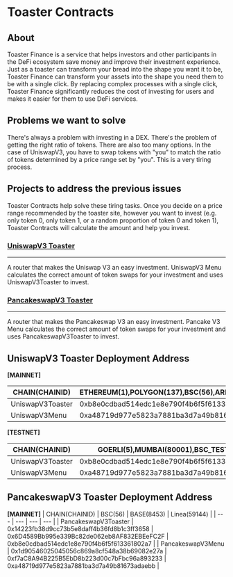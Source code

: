 # Toaster Contracts

## About

Toaster Finance is a service that helps investors and other participants in the DeFi ecosystem save money and improve their investment experience. Just as a toaster can transform your bread into the shape you want it to be, Toaster Finance can transform your assets into the shape you need them to be with a single click. By replacing complex processes with a single click, Toaster Finance significantly reduces the cost of investing for users and makes it easier for them to use DeFi services.

## Problems we want to solve

There's always a problem with investing in a DEX. There's the problem of getting the right ratio of tokens. There are also too many options. In the case of UniswapV3, you have to swap tokens with "you" to match the ratio of tokens determined by a price range set by "you". This is a very tiring process.

## Projects to address the previous issues

Toaster Contracts help solve these tiring tasks. Once you decide on a price range recommended by the toaster site, however you want to invest (e.g. only token 0, only token 1, or a random proportion of token 0 and token 1), Toaster Contracts will calculate the amount and help you invest.

### [UniswapV3 Toaster](https://github.com/toaster-finance/toaster-contracts/tree/main/projects/uniswap-v3)

---

A router that makes the Uniswap V3 an easy investment. UniswapV3 Menu calculates the correct amount of token swaps for your investment and uses UniswapV3Toaster to invest.

### [PancakeswapV3 Toaster](https://github.com/toaster-finance/toaster-contracts/tree/main/projects/pancakeswap-v3)

---

A router that makes the Pancakeswap V3 an easy investment. Pancake V3 Menu calculates the correct amount of token swaps for your investment and uses PancakeswapV3Toaster to invest.

## UniswapV3 Toaster Deployment Address

**[MAINNET]**

| CHAIN(CHAINID)   | ETHEREUM(1),POLYGON(137),BSC(56),ARBITRUM(42161),OPTIMISM(10) | BASE(8453)                                 |
| ---------------- | ------------------------------------------------------------- | ------------------------------------------ |
| UniswapV3Toaster | 0xb8e0cdbad514edc1e8e790f4b6f5f613361802a7                    | 0x1d90546025045056c869a8cf548a38b69082e27a |
| UniswapV3Menu    | 0xa48719d977e5823a7881ba3d7a49b81673adaebb                    | 0xa48719d977e5823a7881ba3d7a49b81673adaebb |

**[TESTNET]**

| CHAIN(CHAINID)   | GOERLI(5),MUMBAI(80001),BSC_TEST(97)       |
| ---------------- | ------------------------------------------ |
| UniswapV3Toaster | 0xb8e0cdbad514edc1e8e790f4b6f5f613361802a7 |
| UniswapV3Menu    | 0xa48719d977e5823a7881ba3d7a49b81673adaebb |

## PancakeswapV3 Toaster Deployment Address

**[MAINNET]**
| CHAIN(CHAINID) | BSC(56) | BASE(8453) | Linea(59144) |
| --- | --- | --- | --- |
| PancakeswapV3Toaster | 0x14223fb38d9cc73b5e8daff4b36fd8b1c3ff3658 | 0x6D4589Bb995e339Bc82de062eb8AF832EBEeFC2F | 0xb8e0cdbad514edc1e8e790f4b6f5f613361802a7 |
| PancakeswapV3Menu | 0x1d90546025045056c869a8cf548a38b69082e27a | 0xf7aC8A94B225B5EbD8b223d00c7bFbc96a893233 | 0xa48719d977e5823a7881ba3d7a49b81673adaebb |
